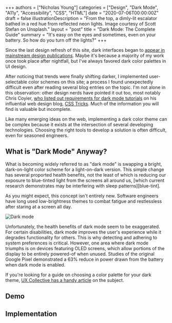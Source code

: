 +++
authors = ["Nicholas Young"]
categories = ["Design", "Dark Mode", "A11y", "Accessibility", "CSS", "HTML"]
date = "2020-07-06T00:00:00Z"
draft = false
illustrationDescription = "From the top, a dimly-lit escalator bathed in a red hue from reflected neon lights. Image courtesy of Scott Stefan on Unsplash."
layout = "post"
title = "Dark Mode: The Complete Guide"
summary = "It's easy on the eyes and sometimes, even on your battery. So how do you turn off the lights?"
+++

Since the last design refresh of this site, dark interfaces began to [appear in
mainstream design publications][designshack]. Maybe it's because a majority of
my work once took place after nightfall, but I've always favored dark color
palettes in UI design.

After noticing that trends were finally shifting darker, I implemented
user-selectable color schemes on this site; a process I found unexpectedly
difficult even after reading several blog entries on the topic. I'm not alone
in this observation: other design nerds have pointed it out too, most notably
Chris Coyier, [who listed out requirements for dark mode
tutorials][dark-mode-requirements] on his influential web design blog, [CSS
Tricks][css-tricks]. Much of the information you will find is valuable but
incomplete.

Like many emerging ideas on the web, implementing a dark color theme can be
complex because it exists at the intersection of several developing
technologies. Choosing the right tools to develop a solution is often
difficult, even for seasoned engineers.

## What is "Dark Mode" Anyway?

What is becoming widely referred to as "dark mode" is swapping a bright,
dark-on-light color scheme for a light-on-dark version. This simple change has
several proported health benefits, not the least of which is reducing our
exposure to blue-tinted light from the screens all around us, [which current
research demonstrates may be interfering with sleep patterns][blue-tint].

As you might expect, this concept isn't entirely new. Software engineers have
long used low-brightness themes to combat fatigue and restlessless after
staring at a screen all day.

![Dark mode](ddg-dark-vs-light.png)

Unfortunately, the health benefits of dark mode seem to be exaggerated. For
certain disabilities, dark mode improves the user's experience while it
degrades functionality for others. This is why detecting and adhering to system
preferences is critical. However, one area where dark mode triumphs is on
devices featuring OLED screens, which allow portions of the display to be
entirely powered-of when unused. Studies of the original Google Pixel
demonstrated a 63% reduce in power drawn from the battery when dark mode is
enabled.

If you're looking for a guide on choosing a color palette for your dark theme,
[UX Collective has a handy article][ux-collective] on the subject.

## Demo

## Implementation

[designshack]: https://designshack.net/articles/trends/designing-for-dark-mode/
[dark-mode-requirements]: https://css-tricks.com/lets-say-you-were-going-to-write-a-blog-post-about-dark-mode/
[css-tricks]: https://css-tricks.com
[ux-collective]: https://uxdesign.cc/dark-mode-ui-design-the-definitive-guide-part-1-color-53dcfaea5129

